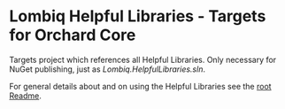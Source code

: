 # Lombiq Helpful Libraries - Targets for Orchard Core



Targets project which references all Helpful Libraries. Only necessary for NuGet publishing, just as *Lombiq.HelpfulLibraries.sln*.

For general details about and on using the Helpful Libraries see the [root Readme](../Readme.md).
